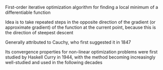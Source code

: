 First-order iterative optimization algorithm for finding a local minimum of a differentiable function

Idea is to take repeated steps in the opposite direction of the gradient (or approximate gradient) of the function at the current point, because this is the direction of steepest descent

Generally attributed to Cauchy, who first suggested it in 1847

Its convergence properties for non-linear optimization problems were first studied by Haskell Curry in 1944, with the method becoming increasingly well-studied and used in the following decades